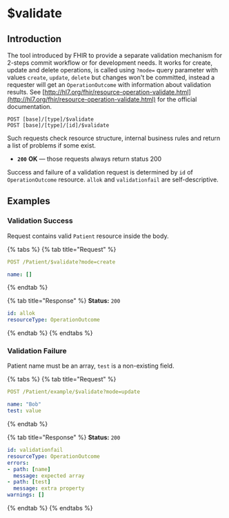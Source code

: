 # $validate

## Introduction

The tool introduced by FHIR to provide a separate validation mechanism for 2-steps commit workflow or for development needs. It works for create, update and delete operations, is called using `?mode=` query parameter with values `create`, `update`, `delete` but changes won't be committed, instead a requester will get an `OperationOutcome` with information about validation results. See [http://hl7.org/fhir/resource-operation-validate.html](http://hl7.org/fhir/resource-operation-validate.html) for the official documentation. 

```text
POST [base]/[type]/$validate
POST [base]/[type]/[id]/$validate
```

Such requests check resource structure, internal business rules and return a list of problems if some exist.

* **`200`** **OK** — those requests always return status 200

Success and failure of a validation request is determined by `id` of `OperationOutcome` resource. `allok` and `validationfail` are self-descriptive.

## Examples

### Validation Success

Request contains valid `Patient` resource inside the body.

{% tabs %}
{% tab title="Request" %}
```yaml
POST /Patient/$validate?mode=create

name: []
```
{% endtab %}

{% tab title="Response" %}
**Status:** `200`

```yaml
id: allok
resourceType: OperationOutcome
```
{% endtab %}
{% endtabs %}

### Validation Failure

Patient name must be an array, `test` is a non-existing field.

{% tabs %}
{% tab title="Request" %}
```yaml
POST /Patient/example/$validate?mode=update

name: "Bob"
test: value
```
{% endtab %}

{% tab title="Response" %}
**Status:** `200`

```yaml
id: validationfail
resourceType: OperationOutcome
errors:
- path: [name]
  message: expected array
- path: [test]
  message: extra property
warnings: []
```
{% endtab %}
{% endtabs %}


